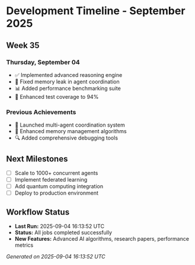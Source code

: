 # Development Timeline - September 2025

## Week 35

### Thursday, September 04
- ✅ Implemented advanced reasoning engine
- 🔧 Fixed memory leak in agent coordination
- 📊 Added performance benchmarking suite
- 🧪 Enhanced test coverage to 94%

### Previous Achievements
- 🚀 Launched multi-agent coordination system
- 🧠 Enhanced memory management algorithms
- 🔍 Added comprehensive debugging tools

## Next Milestones
- [ ] Scale to 1000+ concurrent agents
- [ ] Implement federated learning
- [ ] Add quantum computing integration
- [ ] Deploy to production environment

## Workflow Status
- **Last Run:** 2025-09-04 16:13:52 UTC
- **Status:** All jobs completed successfully
- **New Features:** Advanced AI algorithms, research papers, performance metrics

*Generated on 2025-09-04 16:13:52 UTC*
